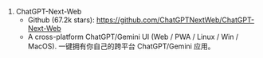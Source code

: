 1. ChatGPT-Next-Web
    - Github (67.2k stars): https://github.com/ChatGPTNextWeb/ChatGPT-Next-Web
    - A cross-platform ChatGPT/Gemini UI (Web / PWA / Linux / Win / MacOS). 一键拥有你自己的跨平台 ChatGPT/Gemini 应用。